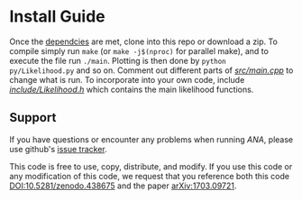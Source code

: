 # Install Guide
Once the [dependcies](DEPENDENCY.md) are met, clone into this repo or download a zip. To compile simply run `make` (or `make -j$(nproc)` for parallel make), and to execute the file run `./main`. Plotting is then done by `python py/Likelihood.py` and so on. Comment out different parts of [*src/main.cpp*](src/main.cpp) to change what is run. To incorporate into your own code, include [*include/Likelihood.h*](include/Likelihood.h) which contains the main likelihood functions.

## Support
If you have questions or encounter any problems when running *ANA*, please use github's [issue tracker](https://github.com/PeterDenton/ANA/issues).

This code is free to use, copy, distribute, and modify.
If you use this code or any modification of this code, we request that you reference both this code [DOI:10.5281/zenodo.438675](https://zenodo.org/record/438675) and the paper [arXiv:1703.09721](https://arxiv.org/abs/1703.09721).
